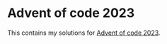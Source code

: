 # Advent of code 2023

This contains my solutions for [Advent of code 2023](https://adventofcode.com/).
